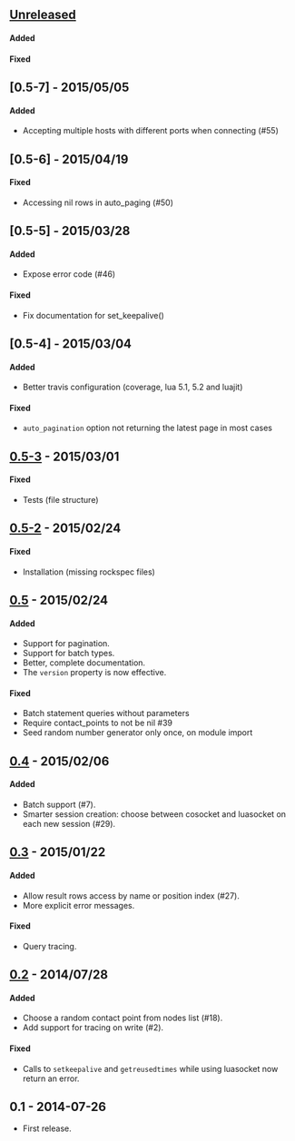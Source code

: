 ## [Unreleased][unreleased]
#### Added

#### Fixed

## [0.5-7] - 2015/05/05
#### Added
- Accepting multiple hosts with different ports when connecting (#55)

## [0.5-6] - 2015/04/19
#### Fixed
- Accessing nil rows in auto_paging (#50)

## [0.5-5] - 2015/03/28
#### Added
- Expose error code (#46)

#### Fixed
- Fix documentation for set_keepalive()

## [0.5-4] - 2015/03/04
#### Added
- Better travis configuration (coverage, lua 5.1, 5.2 and luajit)

#### Fixed
- `auto_pagination` option not returning the latest page in most cases

## [0.5-3] - 2015/03/01
#### Fixed
- Tests (file structure)

## [0.5-2] - 2015/02/24
#### Fixed
- Installation (missing rockspec files)

## [0.5] - 2015/02/24
#### Added
- Support for pagination.
- Support for batch types.
- Better, complete documentation.
- The `version` property is now effective.

#### Fixed
- Batch statement queries without parameters
- Require contact_points to not be nil #39
- Seed random number generator only once, on module import

## [0.4] - 2015/02/06
#### Added
- Batch support (#7).
- Smarter session creation: choose between cosocket and luasocket on each new session (#29).

## [0.3] - 2015/01/22
#### Added
- Allow result rows access by name or position index (#27).
- More explicit error messages.

#### Fixed
- Query tracing.

## [0.2] - 2014/07/28
#### Added
- Choose a random contact point from nodes list (#18).
- Add support for tracing on write (#2).

#### Fixed
- Calls to `setkeepalive` and `getreusedtimes` while using luasocket now return an error.

## 0.1 - 2014-07-26
- First release.

[unreleased]: https://github.com/jbochi/lua-resty-cassandra/compare/v0.5-3...HEAD
[0.5-3]: https://github.com/jbochi/lua-resty-cassandra/compare/v0.5-3...v0.5-2
[0.5-2]: https://github.com/jbochi/lua-resty-cassandra/compare/v0.5...v0.5-2
[0.5]: https://github.com/jbochi/lua-resty-cassandra/compare/v0.4...v0.5
[0.4]: https://github.com/jbochi/lua-resty-cassandra/compare/v0.3...v0.4
[0.3]: https://github.com/jbochi/lua-resty-cassandra/compare/v0.2...v0.3
[0.2]: https://github.com/jbochi/lua-resty-cassandra/compare/v0.1...v0.2
